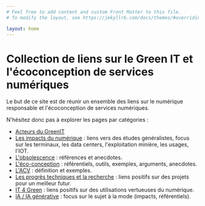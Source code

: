 ```yaml
---
# Feel free to add content and custom Front Matter to this file.
# To modify the layout, see https://jekyllrb.com/docs/themes/#overriding-theme-defaults

layout: home
---
```

# Collection de liens sur le Green IT et l'écoconception de services numériques


Le but de ce site est de réunir un ensemble des liens sur le numérique responsable et l'écoconception de services numériques.

N'hésitez donc pas à explorer les pages par catégories : 

- [Acteurs du GreenIT](./pages/acteurs)
- [Les impacts du numérique](./pages/impacts) : liens vers des études généralistes, focus sur les terminaux, les data centers, l'exploitation minière, les usages, l'IOT.
- [L'obsolescence](./pages/obsolescence) : références et anecdotes.
- [L'éco-conception](./pages/ecoconception) : référentiels, outils, exemples, arguments, anecdotes.
- [L'ACV](./pages/acv) : définition et exemples.
- [Les progrès techniques et la recherche](./pages/progres) : liens positifs sur des projets pour un meilleur futur.
- [IT 4 Green](./pages/it4green) : liens positifs sur des utilisations vertueuses du numérique.
- [IA / IA générative](./pages/ia) : focus sur le sujet à la mode (impacts, référentiels).




